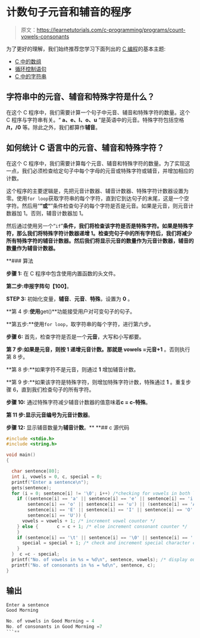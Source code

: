 # 计数句子元音和辅音的程序

> 原文：<https://learnetutorials.com/c-programming/programs/count-vowels-consonants>

为了更好的理解，我们始终推荐您学习下面列出的 [C 编程](../ "C programming")的基本主题:

*   [C 中的数组](../../c-programming/array)
*   [循环控制语句](../../c-programming/loop-control-statements)
*   [C 中的字符串](../../c-programming/strings)

## 字符串中的元音、辅音和特殊字符是什么？

在这个 C 程序中，我们需要计算一个句子中元音、辅音和特殊字符的数量。这个 C 程序与字符串有关。“ **a、e、I、o、u** ”是英语中的元音。特殊字符包括空格 **/t，/0** 等。除此之外，我们都算作**辅音**。

## 如何统计 C 语言中的元音、辅音和特殊字符？

在这个 C 程序中，我们需要计算每个元音、辅音和特殊字符的数量。为了实现这一点，我们必须检查给定句子中每个字母的元音或特殊字符或辅音，并增加相应的计数。

这个程序的主要逻辑是，先把元音计数器、辅音计数器、特殊字符计数器设置为零。使用`for loop`获取字符串的每个字符，直到它到达句子的末尾，这是一个空字符。然后用“**”或“**”条件检查句子的每个字符是否是元音。如果是元音，则元音计数器加 1。否则，辅音计数器加 1。

然后通过使用另一个“`if`”**条件，我们将检查该字符是否是特殊字符。如果是特殊字符，那么我们将特殊字符计数器递增 1。检查完句子中的所有字符后，我们将减少所有特殊字符的辅音计数器。然后我们将显示元音的数量作为元音计数器，辅音的数量作为辅音计数器。**

 **### 算法

**步骤 1:** 在 C 程序中包含使用内置函数的头文件。

**第二步:**申报字阵**句【100】**。

**STEP 3:** 初始化变量，**辅音**、**元音**、**特殊**，设置为 **0** 。

**第 4 步:**使用**get()**功能接受用户对可变句子的句子。

**第五步:**使用`for loop`，取字符串的每个字符，进行第六步。

**步骤 6:** 首先，检查字符是否是一个**元音**，大写和小写都要。

**第 7 步:**如果是元音，则按 **1** 递增元音计数。那就是 v**owels =元音+1** 。否则执行第 8 步。

**第 8 步:**如果字符不是元音，则通过 **1** 增加辅音计数。

**第 9 步:**如果该字符是特殊字符，则增加特殊字符计数，特殊通过 **1** 。重复步骤 6，直到我们检查句子的所有字符。

**步骤 10:** 通过特殊字符减少辅音计数器的值意味着**c = c-特殊**。

**第 11 步:**显示元音编号为**元音计数器**。

**步骤 12:** 显示辅音数量为**辅音计数**。**  **## c 源代码

```c
#include <stdio.h>
#include <string.h>

void main()
{

  char sentence[80];
  int i, vowels = 0, c, special = 0;
  printf("Enter a sentence\n");
  gets(sentence);
  for (i = 0; sentence[i] != '\0'; i++) /*checking for vowels in both lower and upper case */ {
    if ((sentence[i] == 'a' || sentence[i] == 'e' || sentence[i] == 'i' ||
        sentence[i] == 'o' || sentence[i] == 'u') || (sentence[i] == 'A' ||
        sentence[i] == 'E' || sentence[i] == 'I' || sentence[i] == 'O' ||
        sentence[i] == 'U')) {
      vowels = vowels + 1; /* increment vowel counter */
    } else {       c = c + 1; /* else increment consonant counter */
    }
    if (sentence[i] == '\t' || sentence[i] == '\0' || sentence[i] == ' ') {
      special = special + 1; /* check and increment special character count  */
    }
  }  c =c - special;
  printf("No. of vowels in %s = %d\n", sentence, vowels); /* display output number of vowels and consonants */
  printf("No. of consonants in %s = %d\n", sentence, c);
}

```

## 输出

```c
Enter a sentence
Good Morning

No. of vowels in Good Morning = 4
No. of consonants in Good Morning =7
```**